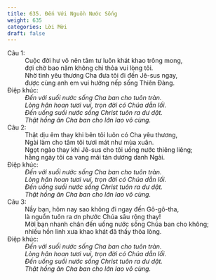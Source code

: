 ```yaml
---
title: 635. Đến Với Nguồn Nước Sống
weight: 635
categories: Lời Mời
draft: false
---
```

<dl><dt>Câu 1:</dt><dd data-verse="1">Cuộc đời hư vô nên tâm tư luôn khát khao trông mong, <br/>đợi chờ bao năm không chi thỏa vui lòng tôi. <br/>Nhờ tình yêu thương Cha đưa tôi đi đến Jê-sus ngay, <br/>được cùng anh em vui hưởng nếp sống Thiên Đàng. </dd><dt>Điệp khúc:</dt><dd data-chorus="1"><em>Đến với suối nước sống Cha ban cho tuôn tràn. <br/>Lòng hân hoan tươi vui, trọn đời có Chúa dẫn lối. <br/>Đến uống suối nước sống Christ tuôn ra dư dật. <br/>Thật hồng ân Cha ban cho lớn lao vô cùng. </em></dd><dt>Câu 2:</dt><dd data-verse="2">Thật dịu êm thay khi bên tôi luôn có Cha yêu thương, <br/>Ngài làm cho tâm tôi tươi mát như mùa xuân. <br/>Ngọt ngào thay khi Jê-sus cho tôi uống nước thiêng liêng; <br/>hằng ngày tôi ca vang mãi tán dương danh Ngài. </dd><dt>Điệp khúc:</dt><dd data-chorus="1"><em>Đến với suối nước sống Cha ban cho tuôn tràn. <br/>Lòng hân hoan tươi vui, trọn đời có Chúa dẫn lối. <br/>Đến uống suối nước sống Christ tuôn ra dư dật. <br/>Thật hồng ân Cha ban cho lớn lao vô cùng. </em></dd><dt>Câu 3:</dt><dd data-verse="3">Nầy bạn, hôm nay sao không đi ngay đến Gô-gô-tha, <br/>là nguồn tuôn ra ơn phước Chúa sâu rộng thay! <br/>Mời bạn nhanh chân đến uống nước sống Chúa ban cho không; <br/>nhiều hồn linh xưa khao khát đã thấy thỏa lòng. </dd><dt>Điệp khúc:</dt><dd data-chorus="1"><em>Đến với suối nước sống Cha ban cho tuôn tràn. <br/>Lòng hân hoan tươi vui, trọn đời có Chúa dẫn lối. <br/>Đến uống suối nước sống Christ tuôn ra dư dật. <br/>Thật hồng ân Cha ban cho lớn lao vô cùng. </em></dd></dl>
